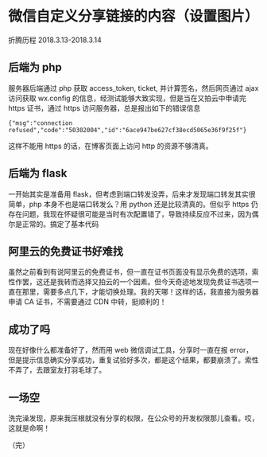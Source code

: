 # 微信自定义分享链接的内容（设置图片）

折腾历程 2018.3.13-2018.3.14

## 后端为 php

服务器后端通过 php 获取 access_token, ticket, 并计算签名，然后网页通过 ajax 访问获取 wx.config 的信息，经测试能够大致实现，但是当在又拍云中申请完 https 证书，通过 https 访问服务器，总是报出如下的错误信息

```none
{"msg":"connection refused","code":"50302004","id":"6ace947be627cf38ecd5065e36f9f25f"}
```

这样不能用 https 的话，在博客页面上访问 http 的资源不够清真。

## 后端为 flask

一开始其实是准备用 flask，但考虑到端口转发没弄，后来才发现端口转发其实很简单，php 本身不也是端口转发么？用 python 还是比较清真的。但似乎 https 仍存在问题，我现在怀疑很可能是当时有次配置错了，导致持续反应不过来，因为偶尔是正常的。搞定了基本代码

## 阿里云的免费证书好难找

虽然之前看到有说阿里云的免费证书，但一直在证书页面没有显示免费的选项，索性作罢，这还是我转而选择又拍云的一个因素。但今天奇迹地发现免费证书选项一直在那里，需要多点几下，才能切换处理。我的天哪！这样的话，我直接为服务器申请 CA 证书，不需要通过 CDN 中转，挺顺利的！

## 成功了吗

现在好像什么都准备好了，然而用 web 微信调试工具，分享时一直在报 error，但是提示信息确实分享成功，重复试验好多次，都是这个结果，都要崩溃了。索性不弄了，去跟室友打羽毛球了。

## 一场空

洗完澡发现，原来我压根就没有分享的权限，在公众号的开发权限那儿查看。哎，这就是命啊！

（完）